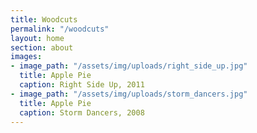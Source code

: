 ```yaml
---
title: Woodcuts
permalink: "/woodcuts"
layout: home
section: about
images:
- image_path: "/assets/img/uploads/right_side_up.jpg"
  title: Apple Pie
  caption: Right Side Up, 2011
- image_path: "/assets/img/uploads/storm_dancers.jpg"
  title: Apple Pie
  caption: Storm Dancers, 2008
---
```


